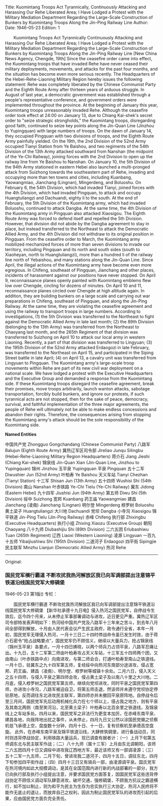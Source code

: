 Title: Kuomintang Troops Act Tyrannically, Continuously Attacking and Harassing Our Rehe Liberated Area; I Have Lodged a Protest with the Military Mediation Department Regarding the Large-Scale Construction of Bunkers by Kuomintang Troops Along the Jin-Ping Railway Line
Author:
Date: 1946-05-23
Edition: 1

　　Kuomintang Troops Act Tyrannically
    Continuously Attacking and Harassing Our Rehe Liberated Area; I Have Lodged a Protest with the Military Mediation Department Regarding the Large-Scale Construction of Bunkers by Kuomintang Troops Along the Jin-Ping Railway Line
    [New China News Agency, Chengde, 19th] Since the ceasefire order came into effect, the Kuomintang troops that have invaded Rehe have never ceased their military deployments, movements, and attacks for the past four months, and the situation has become even more serious recently. The Headquarters of the Hebei-Rehe-Liaoning Military Region hereby issues the following statement: Rehe was completely liberated by the Chinese Communist Party and the Eighth Route Army after thirteen years of arduous struggle. In August of last year, a democratic government was established through a people's representative conference, and government orders were implemented throughout the province. At the beginning of January this year, Kuomintang troops unreasonably invaded Rehe. Although the ceasefire order took effect at 24:00 on January 13, due to Chiang Kai-shek's secret order to "seize strategic strongholds," the Kuomintang troops, disregarding good faith, continued to seize key points along the Jin-Quan Line (Jinzhou to Yupingquan) with large numbers of troops. On the dawn of January 14, they occupied Pingquan with two divisions of troops, and the Eighth Route Army painfully yielded. On the 19th, the 2nd Division of the 52nd Army occupied Tianyi Station from Ye Baishou, and two regiments of the 54th Division of the 13th Army attacked southward from Nanshan (the midpoint of the Ye-Chi Railway), joining forces with the 2nd Division to open up the railway line from Ye Baishou to Nanshan. On January 10, the 5th Division of the 94th Army stationed in eastern Hebei also launched a multi-pronged attack from Suizhong towards the southeastern part of Rehe, invading and occupying more than ten towns and cities, including Kuanbang, Yaowangmiao, Jianchang (Lingnan), Mingerdeng, and Boluoshu. On February 6, the 54th Division, which had invaded Tianyi, joined forces with the 4th Division, which had invaded Pingquan, to attack and occupy Huangtuliangzi and Dachuandi, eighty li to the south. At the end of February, the 5th Division of the Kuomintang army, which had invaded Boluoshu, continued to attack Dangba. At the same time, the 4th Division of the Kuomintang army in Pingquan also attacked Xiaosigou. The Eighth Route Army was forced to defend itself and repelled the 5th Division. However, that division did not abide by the Dangba agreement to stay in place, but instead transferred to the Northeast to attack the Democratic Allied Army, and the 4th Division did not withdraw to its original position in Pingquan. From the ceasefire order to March, the Kuomintang army mobilized mechanized forces of more than seven divisions to invade our territory, including Pingquan and its north and south sides (south to Xiaoheyan, north to Huangtuliangzi), more than a hundred li of the railway line north of Yebaishou, and many stations along the Jin-Quan Line. Since April, the illegal actions of the Kuomintang army have become even more egregious. In Chifeng, southeast of Pingquan, Jianchang and other places, incidents of harassment against our positions have never stopped. On April 9, reconnaissance planes openly painted with Kuomintang emblems flew low over Chengde, circling for dozens of minutes. On April 10 and 11, reconnaissance planes circled over Chengde at high altitude again.
    In addition, they are building bunkers on a large scale and carrying out war preparations in Chifeng, southeast of Pingquan, and along the Jin-Ping Railway. At the same time, they are violating the ceasefire agreement and using the railway to transport troops in large numbers. According to investigations, (1) the 5th Division was transferred to the Northeast to fight against the Democratic Allied Army in late last month; (2) the 89th Division (belonging to the 13th Army) was transferred from the Northeast to Chaoyang last month, and the 265th Regiment of that division was transferred to Suizhong on April 10 to attack our local army in western Liaoning. Recently, a part of that division was transferred to Lingyuan; (3) the 195th Division of the 52nd Army attacked Erdaogozi in late February, was transferred to the Northeast on April 15, and participated in the Siping Street battle in late April; (4) on April 13, a cavalry unit was transferred from Lingyuan to Pingquan. The Kuomintang army's large-scale troop movements within Rehe are part of its new civil war deployment on a national scale. We have lodged a protest with the Executive Headquarters and the Executive Group and demanded a response from the Kuomintang side. If these Kuomintang troops disregard the ceasefire agreement, break their promises, move troops arbitrarily, launch wanton attacks, sabotage transportation, forcibly build bunkers, and ignore our protests, if such tyrannical acts are not stopped, then for the sake of peace, democracy, survival, and faithful implementation of the three major agreements, the people of Rehe will ultimately not be able to make endless concessions and abandon their rights. Therefore, the consequences arising from stopping the Kuomintang army's attack should be the sole responsibility of the Kuomintang side.

**Named Entities**

中国共产党  Zhongguo Gongchandang (Chinese Communist Party)
八路军   Balujun (Eighth Route Army)
冀热辽军区司令部 Jireliao Junqu Silingbu (Hebei-Rehe-Liaoning Military Region Headquarters)
蒋介石 Jiang Jieshi (Chiang Kai-shek)
锦泉线 Jin-Quan Xian (Jin-Quan Line, Jinzhou to Yupingquan)
锦州 Jinzhou
玉平泉 Yupingquan
平泉 Pingquan
五十二军 Diwushier Jun (52nd Army)
叶柏寿 Ye Baishou
天义车站 Tianyi Chezhan (Tianyi Station)
十三军 Shisan Jun (13th Army)
五十四师  Wushisi Shi (54th Division)
南山 Nanshan
叶赤铁路 Ye-Chi Tielu (Ye-Chi Railway)
冀东 Jidong (Eastern Hebei)
九十四军 Jiushisi Jun (94th Army)
第五师 Diwu Shi (5th Division)
绥中 Suizhong
宽邦 Kuanbang
药王庙 Yaowangmiao
建昌 Jianchang (凌南) Jianchang (Lingnan)
明尔登 Mingerdeng
桲罗树 Boluoshu
黄土梁子 Huangtuliangzi
大川地 Dachuandi
党坝 Dangba
小寺沟 Xiaosigou
锦平铁道 Jin-Ping Tielu (Jin-Ping Railway)
赤峰 Chifeng
执行部 Zhixingbu (Executive Headquarters)
执行小组 Zhixing Xiaozu (Executive Group)
朝阳 Chaoyang
八十九师  Diubashijiu Shi (89th Division)
二六五团  Erlubashiwu Tuan (265th Regiment)
辽西 Liaoxi (Western Liaoning)
凌源 Lingyuan
一百九十五师 Yibaijiushiwu Shi (195th Division)
二道河子 Erdaogozi
四平街 Sipingjie
民主联军 Minzhu Lianjun (Democratic Allied Army)
热河 Rehe



<hr /> 

Original: 


### 国民党军横行霸道  不断攻扰我热河解放区我已向军调部提出注意锦平铁道沿线国民党军大修碉堡

1946-05-23
第1版()
专栏：

　　国民党军横行霸道
    不断攻扰我热河解放区我已向军调部提出注意锦平铁道沿线国民党军大修碉堡
    【新华社承德十九日电】侵入热河之国民党军，自停战令生效后，迄今四个月来，从未停止军事部署调动与进攻，近日更见严重。冀热辽军区司令部特发表声明如下：热河经中国共产党及八路军十三年来之苦斗，到去年八月间全部得到解放，十月由人民代表会议产生民主政府，政令通行全省，本年一月初，国民党军无理侵入热河，一月十三日二十四时停战命令虽已发生时效，由于蒋介石密令“抢占战略要点”，国民党军仍不顾信义，继续以大量兵力，抢占锦泉线（锦州玉平泉）各要点，一月十四日拂晓，以两个师兵力占领平泉，八路军忍痛让出。十九日，五十二军第二师由叶柏寿攻占天义车站，十三军五十四师两个团，又由南山（叶赤铁路中点）向南进攻，与第二师会合，打通叶柏寿至南山之铁道线。一月十日，驻冀东之九十四军第五师，复经绥中向热河东南部分途进攻，侵占宽邦、药王庙、建昌（凌南）、明尔登、桲罗树等城镇十余处。二月六日，侵入天义之五十四师，与侵入平泉之第四师会攻，侵占黄土梁子及以南八十里之大川地。二月底，侵入桲罗树之国民党军第五师，继续向党坝进攻，同时平泉之国民党军第四师，亦进攻小寺沟，八路军被迫自卫，将第五师击退，然该师并未遵守党坝协定停驻原地，反而调往东北进攻民主联军，第四师亦并未撤回平泉原阵地。自停战令后至三月间，国民党军先后动用机械化兵力在七个师以上，侵占我之地方，则有平泉及其南北两侧（南至笑河沿，北至黄土梁子）叶柏寿以北百余里之铁道线，及锦泉线上之车站多处。四月以来，国民党军之非法行为更变本加厉，在赤峰东南平泉、建昌各地，向我阵地出扰之事件，从未停止，四月九日又公然以涂国民党徽之侦察机低飞承德上空，盘旋数十分钟，四月十日、十一日，复有侦察机至承德高空盘旋。
    此外，在赤峰东南平泉及锦平铁道沿线，大肆修筑碉堡，进行备战动员，同时则违背停战协定，利用铁路大量运兵，现已调查有据者计：（一）上月下旬第五师调东北与民主联军作战；（二）八十九师（属十三军）上月由东北调朝阳，该师二六五团四月十日又调绥中进攻我辽西地方军，最近该师又有一部调凌源；（三）五十二军一九五师，二月下旬，曾进攻我二道河子，四月十五日，调往东北，四月下旬参加四平街作战；（四）四月十三日又有骑兵一部，由凌源调平泉。国氏党军在热河境内如此大规模调动，是其在全国范围内进行新的内战部署的一部分，我方已向执行部及执行小组提出注意，并要求国民党方面答复，因国民党军这些违背停战协定不顾信义调动军队肆意进攻，破坏交通，强修碉堡，不顾我方抗议之霸道横行，如不加以制止，则为和平为民主为生存为忠实执行三大协定，热河人民终将不能作无底止的退让，而放弃自己之权利，因此为制止国民党军队的进攻而引起的后果，应由国民党方面负完全责任。

